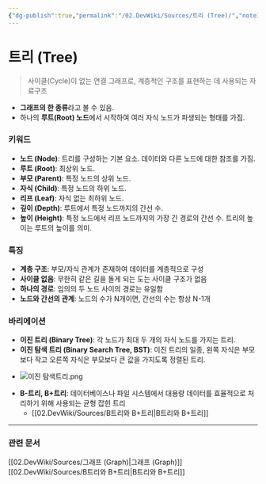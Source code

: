 ```yaml
---
{"dg-publish":true,"permalink":"/02.DevWiki/Sources/트리 (Tree)/","noteIcon":""}
---
```


# 트리 (Tree)

> 사이클(Cycle)이 없는 연결 그래프로, 계층적인 구조를 표현하는 데 사용되는 자료구조

- **그래프의 한 종류**라고 볼 수 있음.
- 하나의 **루트(Root) 노드**에서 시작하여 여러 자식 노드가 파생되는 형태를 가짐.

### 키워드
- **노드 (Node)**: 트리를 구성하는 기본 요소. 데이터와 다른 노드에 대한 참조를 가짐.
- **루트 (Root)**: 최상위 노드.
- **부모 (Parent)**: 특정 노드의 상위 노드.
- **자식 (Child)**: 특정 노드의 하위 노드.
- **리프 (Leaf)**: 자식 없는 최하위 노드.
- **깊이 (Depth)**: 루트에서 특정 노드까지의 간선 수.
- **높이 (Height)**: 특정 노드에서 리프 노드까지의 가장 긴 경로의 간선 수. 트리의 높이는 루트의 높이를 의미.

### 특징
- **계층 구조**: 부모/자식 관계가 존재하여 데이터를 계층적으로 구성
- **사이클 없음**: 무한히 같은 길을 돌게 되는 도는 사이클 구조가 없음
- **하나의 경로**: 임의의 두 노드 사이의 경로는 유일함
- **노드와 간선의 관계**: 노드의 수가 N개이면, 간선의 수는 항상 N-1개

### 바리에이션
- **이진 트리 (Binary Tree)**: 각 노드가 최대 두 개의 자식 노드를 가지는 트리.
- **이진 탐색 트리 (Binary Search Tree, BST)**: 이진 트리의 일종, 왼쪽 자식은 부모보다 작고 오른쪽 자식은 부모보다 큰 값을 가지도록 정렬된 트리.
* ![이진 탐색트리.png](/img/user/02.DevWiki/Sources/Files/%EC%9D%B4%EC%A7%84%20%ED%83%90%EC%83%89%ED%8A%B8%EB%A6%AC.png)
- **B-트리, B+트리**: 데이터베이스나 파일 시스템에서 대용량 데이터를 효율적으로 처리하기 위해 사용되는 균형 잡힌 트리
	- [[02.DevWiki/Sources/B트리와 B+트리\|B트리와 B+트리]]

---
### 관련 문서
[[02.DevWiki/Sources/그래프 (Graph)\|그래프 (Graph)]]
[[02.DevWiki/Sources/B트리와 B+트리\|B트리와 B+트리]]
